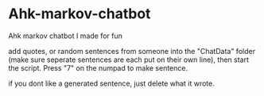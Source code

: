 # Ahk-markov-chatbot
Ahk markov chatbot I made for fun

add quotes, or random sentences from someone into the "ChatData" folder (make sure seperate sentences are each put on their own line), then start the script. Press "7" on the numpad to make sentence.

if you dont like a generated sentence, just delete what it wrote.
